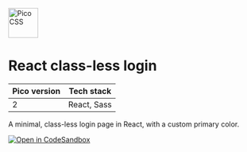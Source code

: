 <p>
  <a href="https://picocss.com" target="_blank">
    <picture>
      <source media="(prefers-color-scheme: dark)" srcset="https://raw.githubusercontent.com/picocss/pico/HEAD/.github/logo-dark.svg">
      <source media="(prefers-color-scheme: light)" srcset="https://raw.githubusercontent.com/picocss/pico/HEAD/.github/logo-light.svg">
      <img alt="Pico CSS" src="https://raw.githubusercontent.com/picocss/pico/HEAD/.github/logo-light.svg" width="auto" height="60">
    </picture>
  </a>
</p>

# React class-less login
| Pico version | Tech stack |
| ----- | ----- |
| 2 | React, Sass |

A minimal, class-less login page in React, with a custom primary color.

[![Open in CodeSandbox](https://codesandbox.io/static/img/play-codesandbox.svg)](https://codesandbox.io/s/github/picocss/examples/tree/master/v2-react-classless-login)

